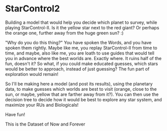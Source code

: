 # StarControl2
Building a model that would help you decide which planet to survey, while playing StarControl-II.
Is it the yellow star next to the red giant?
Or perhaps the orange one, further away from the huge green sun? :)

"Why do you do this thing?"
You have spoken the Words, and you have spoken them rightly.
Maybe like me, you replay StarControl-II from time to time, and maybe, also like me, you are loath to use guides that would tell you in advance where the best worlds are. Exactly where.
It ruins half of the fun, doesn't it?
So what, if you could make educated guesses, which stars would be better to approach, instead of just guessing?
The fun part of exploration would remain!

So I'll be making here a model (and post its results), using the planetary data, to make guesses which worlds are best to visit (orange, close to the sun, or maybe, yellow that are farther away from it?). You can then use the decision tree to decide how it would be best to explore any star system, and maximize your RUs and Biologicals!

Have fun!

This is the Dataset of Now and Forever
